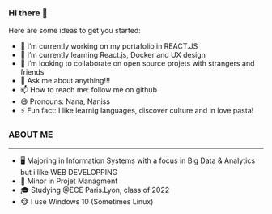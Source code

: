### Hi there 👋



Here are some ideas to get you started:

- 🔭 I’m currently working on my portafolio in REACT.JS
- 🌱 I’m currently learning React.js, Docker and UX design
- 👯 I’m looking to collaborate on open source projets with strangers and friends
- 💬 Ask me about anything!!!
- 📫 How to reach me: follow me on github 
- 😄 Pronouns: Nana, Naniss
- ⚡ Fun fact: I like learnig languages, discover culture and in love pasta!


### ABOUT ME

-------------------------------------
- 🖥 Majoring in Information Systems with a focus in Big Data & Analytics but i like WEB DEVELOPPING
- 👔 Minor in Projet Managment
- 🎓 Studying @ECE Paris.Lyon, class of 2022
- 🐵 I use Windows 10 (Sometimes Linux)
